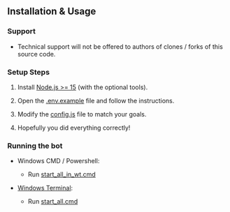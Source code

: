 ## Installation & Usage

### Support
- Technical support will not be offered to authors of clones / forks of this source code.

### Setup Steps
1. Install [Node.js >= 15](https://nodejs.org/en/download/current/) (with the optional tools).

2. Open the [.env.example](.env.example) file and follow the instructions.

3. Modify the [config.js](config.js) file to match your goals.

4. Hopefully you did everything correctly!

### Running the bot
- Windows CMD / Powershell:
    - Run [start_all_in_wt.cmd](start_all_in_wt.cmd)

- [Windows Terminal](https://github.com/microsoft/terminal):
    - Run [start_all.cmd](start_all.cmd)
